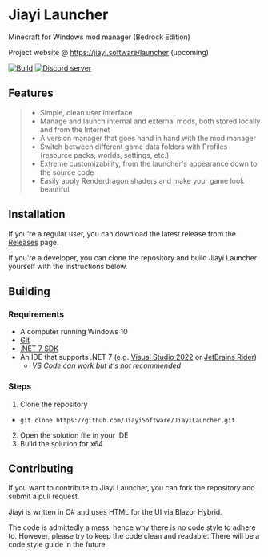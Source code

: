 # Jiayi Launcher
Minecraft for Windows mod manager (Bedrock Edition)

Project website @ https://jiayi.software/launcher (upcoming)

[![Build](https://github.com/JiayiSoftware/JiayiLauncher/actions/workflows/dotnet.yml/badge.svg)](https://github.com/JiayiSoftware/JiayiLauncher/actions/workflows/dotnet.yml)
[![Discord server](https://img.shields.io/badge/chat-on%20discord-7289da.svg)](https://jiayi.software/discord)

## Features
> * Simple, clean user interface
> * Manage and launch internal and external mods, both stored locally and from the Internet
> * A version manager that goes hand in hand with the mod manager
> * Switch between different game data folders with Profiles (resource packs, worlds, settings, etc.)
> * Extreme customizability, from the launcher's appearance down to the source code
> * Easily apply Renderdragon shaders and make your game look beautiful

## Installation
If you're a regular user, you can download the latest release from the [Releases](https://github.com/JiayiSoftware/JiayiLauncher/releases) page.

If you're a developer, you can clone the repository and build Jiayi Launcher yourself with the instructions below.

## Building
### Requirements
* A computer running Windows 10
* [Git](https://git-scm.com/)
* [.NET 7 SDK](https://dotnet.microsoft.com/download/dotnet/7.0)
* An IDE that supports .NET 7 (e.g. [Visual Studio 2022](https://visualstudio.microsoft.com/vs/) or [JetBrains Rider](https://www.jetbrains.com/rider/))
  * *VS Code can work but it's not recommended*

### Steps
1. Clone the repository
* ```git clone https://github.com/JiayiSoftware/JiayiLauncher.git```
2. Open the solution file in your IDE
3. Build the solution for x64

## Contributing
If you want to contribute to Jiayi Launcher, you can fork the repository and submit a pull request.

Jiayi is written in C# and uses HTML for the UI via Blazor Hybrid.

The code is admittedly a mess, hence why there is no code style to adhere to. However, please try to keep the code clean and readable. There will be a code style guide in the future.
